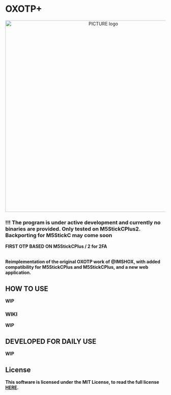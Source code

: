 # OXOTP+

<p align="center"><img alt="PICTURE logo" src="img/6.png" width="600"></p>

<h3><b>!!! The program is under active development and currently no binaries are provided.
Only tested on M5StickCPlus2.
Backporting for M5StickC may come soon</h3></b>

<b>FIRST OTP BASED ON M5StickCPlus / 2 for 2FA <br><br>

Reimplementation of the original OXOTP work of @IMSHOX, with added compatibility for M5StickCPlus and M5StickCPlus, and a new web application.

## HOW TO USE
WIP

### WIKI
WIP

## DEVELOPED FOR DAILY USE

WIP

## License 

This software is licensed under the MIT License, to read the full license <a href="LICENSE" target="_blank">HERE</a>.

